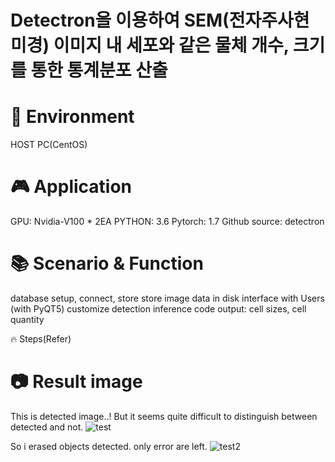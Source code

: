 # Detectron을 이용하여 SEM(전자주사현미경) 이미지 내 세포와 같은 물체 개수, 크기를 통한 통계분포 산출

# 🚀 Environment
HOST PC(CentOS) 

# 🎮 Application
  GPU: Nvidia-V100 * 2EA
  PYTHON: 3.6
  Pytorch: 1.7
  Github source: detectron

# 📚 Scenario & Function
  database setup, connect, store
  store image data in disk
  interface with Users (with PyQT5)
  customize detection inference code
  output: cell sizes, cell quantity
  
🔥 Steps(Refer)

# 📷 Result image
This is detected image..! But it seems quite difficult to distinguish between detected and not.
![test](https://user-images.githubusercontent.com/66240947/155684309-850bc57c-d685-4a0a-b935-69446b7416d3.jpg)

So i erased objects detected. only error are left.
![test2](https://user-images.githubusercontent.com/66240947/155684313-af455352-83d2-4d57-ba2b-e9e44f2b2382.jpg)
